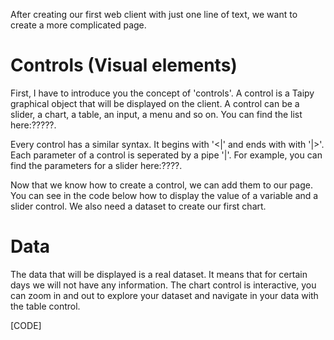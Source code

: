 After creating our first web client with just one line of text, we want to create a more complicated page.

# Controls (Visual elements)

First, I have to introduce you the concept of 'controls'. A control is a Taipy graphical object that will be displayed on the client. A control can be a slider, a chart, a table, an input, a menu and so on. You can find the list here:?????.

Every control has a similar syntax. It begins with '<|' and ends with with '|>'. Each parameter of a control is seperated by a pipe '|'. For example, you can find the parameters for a slider here:????.

Now that we know how to create a control, we can add them to our page. You can see in the code below how to display the value of a variable and a slider control. We also need a dataset to create our first chart.

# Data

The data that will be displayed is a real dataset. It means that for certain days we will not have any information. The chart control is interactive, you can zoom in and out to explore your dataset and navigate in your data with the table control.

[CODE]
